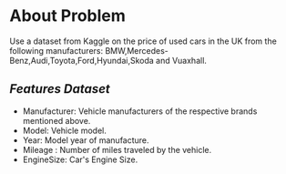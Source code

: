 # About Problem

Use a dataset from Kaggle on the price of used cars in the UK from the following manufacturers: BMW,Mercedes-Benz,Audi,Toyota,Ford,Hyundai,Skoda and Vuaxhall.

## *Features Dataset*

* Manufacturer: Vehicle manufacturers of the respective brands mentioned above.
* Model: Vehicle model.
* Year: Model year of manufacture.
* Mileage : Number of miles traveled by the vehicle.
* EngineSize: Car's Engine Size.
